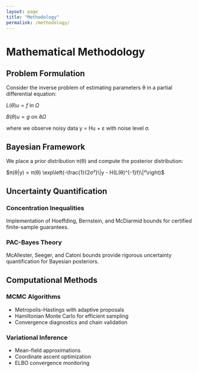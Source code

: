 ```yaml
---
layout: page
title: "Methodology"
permalink: /methodology/
---
```


# Mathematical Methodology

## Problem Formulation

Consider the inverse problem of estimating parameters θ in a partial differential equation:

$L(θ)u = f \text{ in } Ω$

$B(θ)u = g \text{ on } ∂Ω$

where we observe noisy data y = Hu + ε with noise level σ.

## Bayesian Framework

We place a prior distribution π(θ) and compute the posterior distribution:

$π(θ|y) ∝ π(θ) \exp\left(-\frac{1}{2σ²}\|y - H(L(θ)^{-1}f)\|²\right)$

## Uncertainty Quantification

### Concentration Inequalities

Implementation of Hoeffding, Bernstein, and McDiarmid bounds for certified finite-sample guarantees.

### PAC-Bayes Theory

McAllester, Seeger, and Catoni bounds provide rigorous uncertainty quantification for Bayesian posteriors.

## Computational Methods

### MCMC Algorithms
- Metropolis-Hastings with adaptive proposals
- Hamiltonian Monte Carlo for efficient sampling
- Convergence diagnostics and chain validation

### Variational Inference
- Mean-field approximations
- Coordinate ascent optimization
- ELBO convergence monitoring